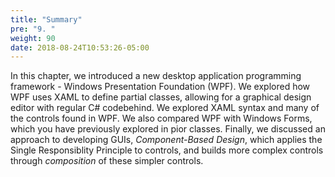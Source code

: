 ```yaml
---
title: "Summary"
pre: "9. "
weight: 90
date: 2018-08-24T10:53:26-05:00
---
```


In this chapter, we introduced a new desktop application programming framework - Windows Presentation Foundation (WPF).  We explored how WPF uses XAML to define partial classes, allowing for a graphical design editor with regular C# codebehind.  We explored XAML syntax and many of the controls found in WPF.  We also compared WPF with Windows Forms, which you have previously explored in pior classes.  Finally, we discussed an approach to developing GUIs, _Component-Based Design_, which applies the Single Responsiblity Principle to controls, and builds more complex controls through _composition_ of these simpler controls.